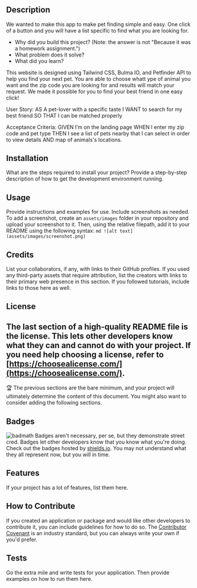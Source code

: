 # <Find Your Forever Friend>

## Description

We wanted to make this app to make pet finding simple and easy. One click of a button and you will have a list specific to find what you are looking for.

- Why did you build this project? (Note: the answer is not "Because it was a homework assignment.")
- What problem does it solve?
- What did you learn?

This website is designed using Tailwind CSS, Bulma IO, and Petfinder API to help you find your next pet. You are able to choose whatt ype of animal you want and the zip code you are looking for and results will match your request. We made it possible for you to find your best friend in one easy click!

User Story:
AS A pet-lover with a specific taste
I WANT to search for my best friend
SO THAT I can be matched properly

Acceptance Criteria:
GIVEN I’m on the landing page WHEN I enter my zip code and pet type THEN I see a list of pets nearby that I can select in order to view details AND map of animals's locations.

## Installation

What are the steps required to install your project? Provide a step-by-step description of how to get the development environment running.

## Usage

Provide instructions and examples for use. Include screenshots as needed.
To add a screenshot, create an `assets/images` folder in your repository and upload your screenshot to it. Then, using the relative filepath, add it to your README using the following syntax:
`md ![alt text](assets/images/screenshot.png) `

## Credits

List your collaborators, if any, with links to their GitHub profiles.
If you used any third-party assets that require attribution, list the creators with links to their primary web presence in this section.
If you followed tutorials, include links to those here as well.

## License

## The last section of a high-quality README file is the license. This lets other developers know what they can and cannot do with your project. If you need help choosing a license, refer to [https://choosealicense.com/](https://choosealicense.com/).

🏆 The previous sections are the bare minimum, and your project will ultimately determine the content of this document. You might also want to consider adding the following sections.

## Badges

![badmath](https://img.shields.io/github/languages/top/nielsenjared/badmath)
Badges aren't necessary, per se, but they demonstrate street cred. Badges let other developers know that you know what you're doing. Check out the badges hosted by [shields.io](https://shields.io/). You may not understand what they all represent now, but you will in time.

## Features

If your project has a lot of features, list them here.

## How to Contribute

If you created an application or package and would like other developers to contribute it, you can include guidelines for how to do so. The [Contributor Covenant](https://www.contributor-covenant.org/) is an industry standard, but you can always write your own if you'd prefer.

## Tests

Go the extra mile and write tests for your application. Then provide examples on how to run them here.
